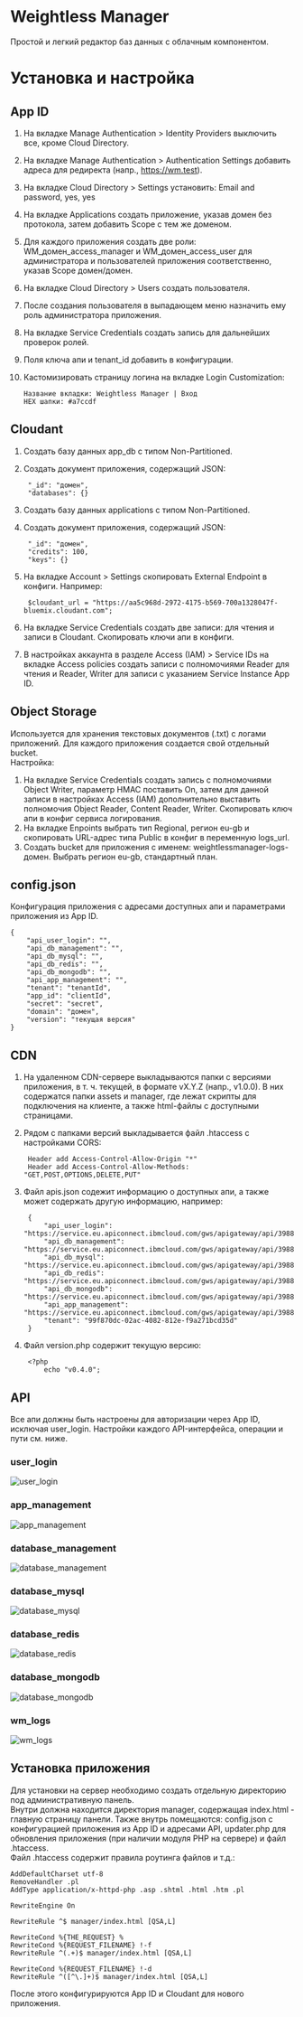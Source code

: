 # Weightless Manager
 Простой и легкий редактор баз данных с облачным компонентом.

# Установка и настройка
## App ID
1. На вкладке Manage Authentication > Identity Providers выключить все, кроме Cloud Directory.
2. На вкладке Manage Authentication > Authentication Settings добавить адреса для редиректа (напр., https://wm.test).
3. На вкладке Cloud Directory > Settings установить: Email and password, yes, yes
4. На вкладке Applications создать приложение, указав домен без протокола, затем добавить Scope с тем же доменом.
5. Для каждого приложения создать две роли: WM_домен_access_manager и WM_домен_access_user для администратора и пользователей приложения соответственно, указав Scope домен/домен.
6. На вкладке Cloud Directory > Users создать пользователя.
7. После создания пользователя в выпадающем меню назначить ему роль администратора приложения.
8. На вкладке Service Credentials создать запись для дальнейших проверок ролей.
9. Поля ключа апи и tenant_id добавить в конфигурации.
10. Кастомизировать страницу логина на вкладке Login Customization:

        Название вкладки: Weightless Manager | Вход
        HEX шапки: #a7ccdf

## Cloudant
1. Создать базу данных app_db с типом Non-Partitioned.
2. Создать документ приложения, содержащий JSON:

        "_id": "домен",
        "databases": {}
        
3. Создать базу данных applications с типом Non-Partitioned.
4. Создать документ приложения, содержащий JSON:

        "_id": "домен",
        "credits": 100,
        "keys": {}
        
5. На вкладке Account > Settings скопировать External Endpoint в конфиги. Например:

        $cloudant_url = "https://aa5c968d-2972-4175-b569-700a1328047f-bluemix.cloudant.com";

6. На вкладке Service Credentials создать две записи: для чтения и записи в Cloudant. Скопировать ключи апи в конфиги.
7. В настройках аккаунта в разделе Access (IAM) > Service IDs на вкладке Access policies создать записи с полномочиями Reader для чтения и Reader, Writer для записи с указанием Service Instance App ID.

## Object Storage
Используется для хранения текстовых документов (.txt) с логами приложений. Для каждого приложения создается свой отдельный bucket.\
Настройка:
1. На вкладке Service Credentials создать запись с полномочиями Object Writer, параметр HMAC поставить On, затем для данной записи в настройках Access (IAM) дополнительно выставить полномочия Object Reader, Content Reader, Writer. Скопировать ключ апи в конфиг сервиса логирования.
2. На вкладке Enpoints выбрать тип Regional, регион eu-gb и скопировать URL-адрес типа Public в конфиг в переменную logs_url.
3. Создать bucket для приложения с именем: weightlessmanager-logs-домен. Выбрать регион eu-gb, стандартный план.

## config.json
Конфигурация приложения с адресами доступных апи и параметрами приложения из App ID.

    {
    	"api_user_login": "",
    	"api_db_management": "",
    	"api_db_mysql": "",
    	"api_db_redis": "",
    	"api_db_mongodb": "",
    	"api_app_management": "",
    	"tenant": "tenantId",
    	"app_id": "clientId",
    	"secret": "secret",
    	"domain": "домен",
    	"version": "текущая версия"
    }
    
## CDN
1. На удаленном CDN-сервере выкладываются папки с версиями приложения, в т. ч. текущей, в формате vX.Y.Z (напр., v1.0.0). В них содержатся папки assets и manager, где лежат скрипты для подключения на клиенте, а также html-файлы с доступными страницами.
2. Рядом с папками версий выкладывается файл .htaccess с настройками CORS:

        Header add Access-Control-Allow-Origin "*"
        Header add Access-Control-Allow-Methods: "GET,POST,OPTIONS,DELETE,PUT"
        
3. Файл apis.json содежит информацию о доступных апи, а также может содержать другую информацию, например:

        {
            "api_user_login": "https://service.eu.apiconnect.ibmcloud.com/gws/apigateway/api/398890224bb2bbd3b2bbe55d1f150f2e18f4db8b239d431e80f44a3052dab385/user/login",
            "api_db_management": "https://service.eu.apiconnect.ibmcloud.com/gws/apigateway/api/398890224bb2bbd3b2bbe55d1f150f2e18f4db8b239d431e80f44a3052dab385/database/management",
            "api_db_mysql": "https://service.eu.apiconnect.ibmcloud.com/gws/apigateway/api/398890224bb2bbd3b2bbe55d1f150f2e18f4db8b239d431e80f44a3052dab385/database/mysql",
            "api_db_redis": "https://service.eu.apiconnect.ibmcloud.com/gws/apigateway/api/398890224bb2bbd3b2bbe55d1f150f2e18f4db8b239d431e80f44a3052dab385/database/redis",
            "api_db_mongodb": "https://service.eu.apiconnect.ibmcloud.com/gws/apigateway/api/398890224bb2bbd3b2bbe55d1f150f2e18f4db8b239d431e80f44a3052dab385/database/mongodb",
            "api_app_management": "https://service.eu.apiconnect.ibmcloud.com/gws/apigateway/api/398890224bb2bbd3b2bbe55d1f150f2e18f4db8b239d431e80f44a3052dab385/app/management",
            "tenant": "99f870dc-02ac-4082-812e-f9a271bcd35d"
        }
        
4. Файл version.php содержит текущую версию:

        <?php
            echo "v0.4.0";
            
## API
Все апи должны быть настроены для авторизации через App ID, исключая user_login. Настройки каждого API-интерфейса, операции и пути см. ниже.

### user_login
![user_login](https://russiabase.ru/wm/docs/api_img/user_login.png)

### app_management
![app_management](https://russiabase.ru/wm/docs/api_img/app_management.png)

### database_management
![database_management](https://russiabase.ru/wm/docs/api_img/database_management.png)

### database_mysql
![database_mysql](https://russiabase.ru/wm/docs/api_img/database_mysql.png)

### database_redis
![database_redis](https://russiabase.ru/wm/docs/api_img/database_redis.png)

### database_mongodb
![database_mongodb](https://russiabase.ru/wm/docs/api_img/database_mongodb.png)

### wm_logs
![wm_logs](https://russiabase.ru/wm/docs/api_img/wm_logs.png)

## Установка приложения
Для установки на сервер необходимо создать отдельную директорию под административную панель.\
Внутри должна находится директория manager, содержащая index.html - главную страницу панели. Также внутрь помещаются: config.json с конфигурацией приложения из App ID и адресами API, updater.php для обновления приложения (при наличии модуля PHP на сервере) и файл .htaccess.\
Файл .htaccess содержит правила роутинга файлов и т.д.:

    AddDefaultCharset utf-8
    RemoveHandler .pl
    AddType application/x-httpd-php .asp .shtml .html .htm .pl
    
    RewriteEngine On
    
    RewriteRule ^$ manager/index.html [QSA,L]
    
    RewriteCond %{THE_REQUEST} %
    RewriteCond %{REQUEST_FILENAME} !-f
    RewriteRule ^(.+)$ manager/index.html [QSA,L]
    
    RewriteCond %{REQUEST_FILENAME} !-d
    RewriteRule ^([^\.]+)$ manager/index.html [QSA,L]
    
После этого конфигурируются App ID и Cloudant для нового приложения.
